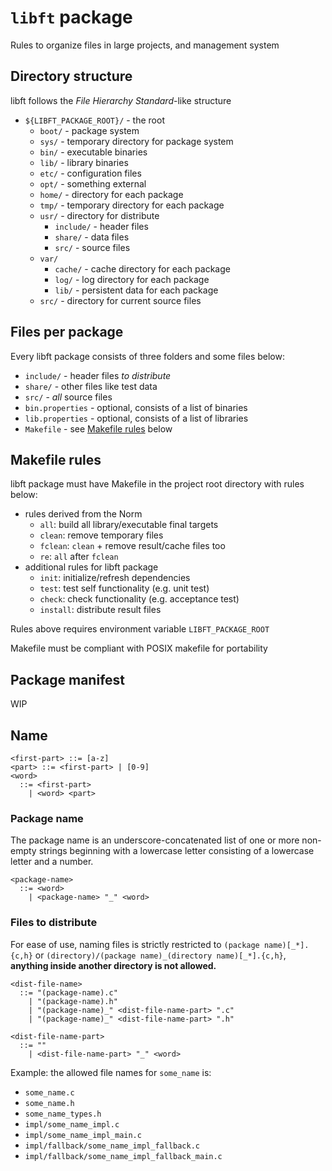 # `libft` package

Rules to organize files in large projects, and management system

## Directory structure

libft follows the _File Hierarchy Standard_-like structure

- `${LIBFT_PACKAGE_ROOT}/` - the root
  - `boot/` - package system
  - `sys/` - temporary directory for package system
  - `bin/` - executable binaries
  - `lib/` - library binaries
  - `etc/` - configuration files
  - `opt/` - something external
  - `home/` - directory for each package
  - `tmp/` - temporary directory for each package
  - `usr/` - directory for distribute
    - `include/` - header files
    - `share/` - data files
    - `src/` - source files
  - `var/`
    - `cache/` - cache directory for each package
    - `log/` - log directory for each package
    - `lib/` - persistent data for each package
  - `src/` - directory for current source files

## Files per package

Every libft package consists of three folders and some files below:

- `include/` - header files _to distribute_
- `share/` - other files like test data
- `src/` - _all_ source files
- `bin.properties` - optional, consists of a list of binaries
- `lib.properties` - optional, consists of a list of libraries
- `Makefile` - see [Makefile rules](#makefile-rules) below

## Makefile rules

libft package must have Makefile in the project root directory with rules below:

- rules derived from the Norm
  - `all`: build all library/executable final targets
  - `clean`: remove temporary files
  - `fclean`: `clean` + remove result/cache files too
  - `re`: `all` after `fclean`
- additional rules for libft package
  - `init`: initialize/refresh dependencies
  - `test`: test self functionality (e.g. unit test)
  - `check`: check functionality (e.g. acceptance test)
  - `install`: distribute result files

Rules above requires environment variable `LIBFT_PACKAGE_ROOT`

Makefile must be compliant with POSIX makefile for portability

## Package manifest

WIP

## Name

```bnf
<first-part> ::= [a-z]
<part> ::= <first-part> | [0-9]
<word>
  ::= <first-part>
    | <word> <part>
```

### Package name

The package name is an underscore-concatenated list of one or more non-empty strings beginning with a lowercase letter consisting of a lowercase letter and a number.

```bnf
<package-name>
  ::= <word>
    | <package-name> "_" <word>
```

### Files to distribute

For ease of use, naming files is strictly restricted to `(package name)[_*].{c,h}` or `(directory)/(package name)_(directory name)[_*].{c,h}`, **anything inside another directory is not allowed.**

```bnf
<dist-file-name>
  ::= "(package-name).c"
    | "(package-name).h"
    | "(package-name)_" <dist-file-name-part> ".c"
    | "(package-name)_" <dist-file-name-part> ".h"

<dist-file-name-part>
  ::= ""
    | <dist-file-name-part> "_" <word>
```

Example: the allowed file names for `some_name` is:

- `some_name.c`
- `some_name.h`
- `some_name_types.h`
- `impl/some_name_impl.c`
- `impl/some_name_impl_main.c`
- `impl/fallback/some_name_impl_fallback.c`
- `impl/fallback/some_name_impl_fallback_main.c`
